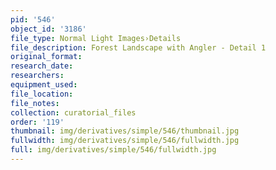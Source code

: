 ```yaml
---
pid: '546'
object_id: '3186'
file_type: Normal Light Images›Details
file_description: Forest Landscape with Angler - Detail 1
original_format:
research_date:
researchers:
equipment_used:
file_location:
file_notes:
collection: curatorial_files
order: '119'
thumbnail: img/derivatives/simple/546/thumbnail.jpg
fullwidth: img/derivatives/simple/546/fullwidth.jpg
full: img/derivatives/simple/546/fullwidth.jpg
---
```

